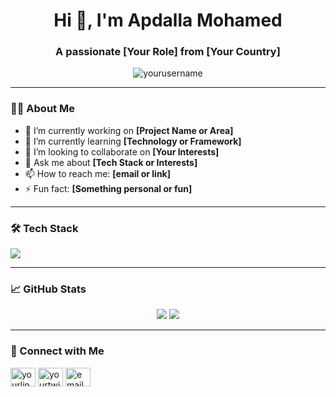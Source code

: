 <h1 align="center">Hi 👋, I'm Apdalla Mohamed</h1>
<h3 align="center">A passionate [Your Role] from [Your Country]</h3>

<p align="center">
  <img src="https://komarev.com/ghpvc/?username=yourusername&label=Profile%20views&color=0e75b6&style=flat" alt="yourusername" />
</p>

---

### 🧑‍💻 About Me

- 🔭 I’m currently working on **[Project Name or Area]**
- 🌱 I’m currently learning **[Technology or Framework]**
- 👯 I’m looking to collaborate on **[Your Interests]**
- 💬 Ask me about **[Tech Stack or Interests]**
- 📫 How to reach me: **[email or link]**
- ⚡ Fun fact: **[Something personal or fun]**

---

### 🛠️ Tech Stack

<p align="left">
  <img src="https://skillicons.dev/icons?i=js,ts,react,nodejs,express,mongodb,html,css,tailwind,python,docker" />
</p>

---

### 📈 GitHub Stats

<p align="center">
  <img src="https://github-readme-stats.vercel.app/api?username=yourusername&show_icons=true&theme=radical" />
  <img src="https://github-readme-stats.vercel.app/api/top-langs/?username=yourusername&layout=compact&theme=radical" />
</p>

---

### 🔗 Connect with Me

<p align="left">
  <a href="https://linkedin.com/in/yourlinkedin" target="blank"><img align="center" src="https://cdn.jsdelivr.net/npm/simple-icons@3.0.1/icons/linkedin.svg" alt="yourlinkedin" height="30" width="40" /></a>
  <a href="https://twitter.com/yourtwitter" target="blank"><img align="center" src="https://cdn.jsdelivr.net/npm/simple-icons@3.0.1/icons/twitter.svg" alt="yourtwitter" height="30" width="40" /></a>
  <a href="mailto:youremail@example.com"><img align="center" src="https://cdn.jsdelivr.net/npm/simple-icons@3.0.1/icons/gmail.svg" alt="email" height="30" width="40" /></a>
</p>
